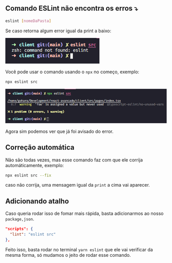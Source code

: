## Comando ESLint não encontra os erros ⤵

```bash
eslint [nomeDaPasta]
```

Se caso retorna algum error igual da print a baixo:

<p align="left">
  <img src="/help/img/print-01.png">
</p>

Você pode usar o comando usando o `npx` no começo, exemplo:

```bash
npx eslint src
```

<p align="left">
  <img src="/help/img/print-02.png">
</p>

Agora sim podemos ver que já foi avisado do error.

## Correção automática

Não são todas vezes, mas esse comando faz com que ele corrija automáticamente, exemplo:

```bash
npx eslint src --fix
```
caso não corrija, uma mensagem igual da `print` a cima vai aparecer.


## Adicionando atalho

Caso queria rodar isso de fomar mais rápida, basta adicionarmos ao nosso `package,json`.

```json
"scripts": {
  "lint": "eslint src"
},
```

Feito isso, basta rodar no terminal `yarn eslint` que ele vai verificar da mesma forma, só mudamos o jeito de rodar esse comando.
